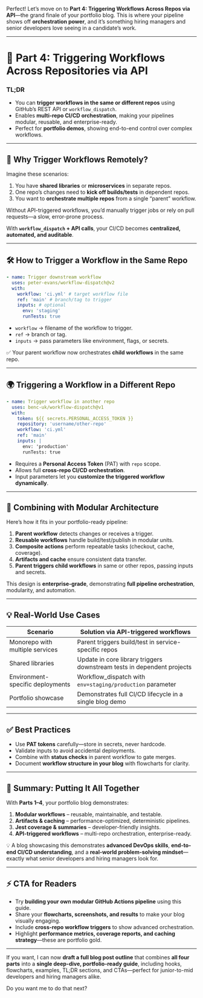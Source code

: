 Perfect! Let’s move on to **Part 4: Triggering Workflows Across Repos via
API**—the grand finale of your portfolio blog. This is where your pipeline shows
off **orchestration power**, and it’s something hiring managers and senior
developers love seeing in a candidate’s work.

---

# 🚀 Part 4: Triggering Workflows Across Repositories via API

### TL;DR

- You can **trigger workflows in the same or different repos** using GitHub’s
  REST API or `workflow_dispatch`.
- Enables **multi-repo CI/CD orchestration**, making your pipelines modular,
  reusable, and enterprise-ready.
- Perfect for **portfolio demos**, showing end-to-end control over complex
  workflows.

---

## 🔗 Why Trigger Workflows Remotely?

Imagine these scenarios:

1. You have **shared libraries** or **microservices** in separate repos.
2. One repo’s changes need to **kick off builds/tests** in dependent repos.
3. You want to **orchestrate multiple repos** from a single “parent” workflow.

Without API-triggered workflows, you’d manually trigger jobs or rely on pull
requests—a slow, error-prone process.

With **`workflow_dispatch` + API calls**, your CI/CD becomes **centralized,
automated, and auditable**.

---

## 🛠 How to Trigger a Workflow in the Same Repo

```yaml
- name: Trigger downstream workflow
  uses: peter-evans/workflow-dispatch@v2
  with:
    workflow: 'ci.yml' # target workflow file
    ref: 'main' # branch/tag to trigger
    inputs: # optional
      env: 'staging'
      runTests: true
```

- `workflow` → filename of the workflow to trigger.
- `ref` → branch or tag.
- `inputs` → pass parameters like environment, flags, or secrets.

✅ Your parent workflow now orchestrates **child workflows** in the same repo.

---

## 🌍 Triggering a Workflow in a Different Repo

```yaml
- name: Trigger workflow in another repo
  uses: benc-uk/workflow-dispatch@v1
  with:
    token: ${{ secrets.PERSONAL_ACCESS_TOKEN }}
    repository: 'username/other-repo'
    workflow: 'ci.yml'
    ref: 'main'
    inputs: |
      env: 'production'
      runTests: true
```

- Requires a **Personal Access Token** (PAT) with `repo` scope.
- Allows full **cross-repo CI/CD orchestration**.
- Input parameters let you **customize the triggered workflow dynamically**.

---

## 🔄 Combining with Modular Architecture

Here’s how it fits in your portfolio-ready pipeline:

1. **Parent workflow** detects changes or receives a trigger.
2. **Reusable workflows** handle build/test/publish in modular units.
3. **Composite actions** perform repeatable tasks (checkout, cache, coverage).
4. **Artifacts and cache** ensure consistent data transfer.
5. **Parent triggers child workflows** in same or other repos, passing inputs
   and secrets.

This design is **enterprise-grade**, demonstrating **full pipeline
orchestration**, modularity, and automation.

---

## 💡 Real-World Use Cases

| Scenario                         | Solution via API-triggered workflows                                   |
| -------------------------------- | ---------------------------------------------------------------------- |
| Monorepo with multiple services  | Parent triggers build/test in service-specific repos                   |
| Shared libraries                 | Update in core library triggers downstream tests in dependent projects |
| Environment-specific deployments | Workflow_dispatch with `env=staging/production` parameter              |
| Portfolio showcase               | Demonstrates full CI/CD lifecycle in a single blog demo                |

---

## ✅ Best Practices

- Use **PAT tokens** carefully—store in secrets, never hardcode.
- Validate inputs to avoid accidental deployments.
- Combine with **status checks** in parent workflow to gate merges.
- Document **workflow structure in your blog** with flowcharts for clarity.

---

## 🔄 Summary: Putting It All Together

With **Parts 1–4**, your portfolio blog demonstrates:

1. **Modular workflows** – reusable, maintainable, and testable.
2. **Artifacts & caching** – performance-optimized, deterministic pipelines.
3. **Jest coverage & summaries** – developer-friendly insights.
4. **API-triggered workflows** – multi-repo orchestration, enterprise-ready.

💡 A blog showcasing this demonstrates **advanced DevOps skills**, **end-to-end
CI/CD understanding**, and a **real-world problem-solving mindset**—exactly what
senior developers and hiring managers look for.

---

## ⚡ CTA for Readers

- Try **building your own modular GitHub Actions pipeline** using this guide.
- Share your **flowcharts, screenshots, and results** to make your blog visually
  engaging.
- Include **cross-repo workflow triggers** to show advanced orchestration.
- Highlight **performance metrics, coverage reports, and caching
  strategy**—these are portfolio gold.

---

If you want, I can now **draft a full blog post outline** that combines **all
four parts** into a **single deep-dive, portfolio-ready guide**, including
hooks, flowcharts, examples, TL;DR sections, and CTAs—perfect for junior-to-mid
developers and hiring managers alike.

Do you want me to do that next?
